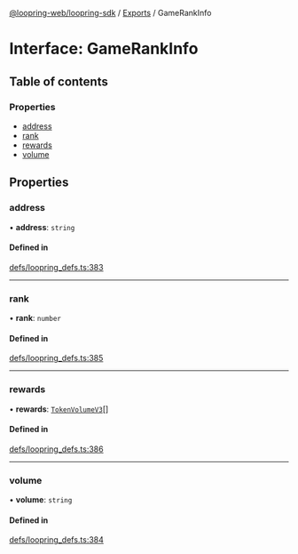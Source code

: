 [@loopring-web/loopring-sdk](../README.md) / [Exports](../modules.md) / GameRankInfo

# Interface: GameRankInfo

## Table of contents

### Properties

- [address](GameRankInfo.md#address)
- [rank](GameRankInfo.md#rank)
- [rewards](GameRankInfo.md#rewards)
- [volume](GameRankInfo.md#volume)

## Properties

### address

• **address**: `string`

#### Defined in

[defs/loopring_defs.ts:383](https://github.com/Loopring/loopring_sdk/blob/077bca2/src/defs/loopring_defs.ts#L383)

___

### rank

• **rank**: `number`

#### Defined in

[defs/loopring_defs.ts:385](https://github.com/Loopring/loopring_sdk/blob/077bca2/src/defs/loopring_defs.ts#L385)

___

### rewards

• **rewards**: [`TokenVolumeV3`](TokenVolumeV3.md)[]

#### Defined in

[defs/loopring_defs.ts:386](https://github.com/Loopring/loopring_sdk/blob/077bca2/src/defs/loopring_defs.ts#L386)

___

### volume

• **volume**: `string`

#### Defined in

[defs/loopring_defs.ts:384](https://github.com/Loopring/loopring_sdk/blob/077bca2/src/defs/loopring_defs.ts#L384)
